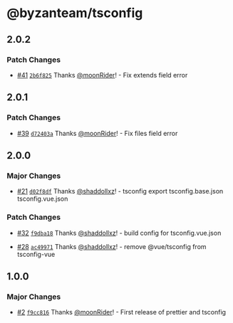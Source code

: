 # @byzanteam/tsconfig

## 2.0.2

### Patch Changes

- [#41](https://github.com/Byzanteam/jet-linter/pull/41) [`2b6f825`](https://github.com/Byzanteam/jet-linter/commit/2b6f825cdf0f8503deabcfef200f53ab72c7b1a5) Thanks [@moonRider](https://github.com/moonRider)! - Fix extends field error

## 2.0.1

### Patch Changes

- [#39](https://github.com/Byzanteam/jet-linter/pull/39) [`d72403a`](https://github.com/Byzanteam/jet-linter/commit/d72403a05c250b7360ba9bad68ef4a926a270f88) Thanks [@moonRider](https://github.com/moonRider)! - Fix files field error

## 2.0.0

### Major Changes

- [#21](https://github.com/Byzanteam/jet-linter/pull/21) [`d02f8df`](https://github.com/Byzanteam/jet-linter/commit/d02f8dfd3328891c1fd1ded998fc8aa46373b1d9) Thanks [@shaddollxz](https://github.com/shaddollxz)! - tsconfig export tsconfig.base.json tsconfig.vue.json

### Patch Changes

- [#32](https://github.com/Byzanteam/jet-linter/pull/32) [`f9dba18`](https://github.com/Byzanteam/jet-linter/commit/f9dba18e3c65d0856bebdda409a6999a98d87731) Thanks [@shaddollxz](https://github.com/shaddollxz)! - build config for tsconfig.vue.json

- [#28](https://github.com/Byzanteam/jet-linter/pull/28) [`ac49971`](https://github.com/Byzanteam/jet-linter/commit/ac49971221d704711bcdbd3e8b8d21365e2311d1) Thanks [@shaddollxz](https://github.com/shaddollxz)! - remove @vue/tsconfig from tsconfig-vue

## 1.0.0

### Major Changes

- [#2](https://github.com/Byzanteam/jet-linter/pull/2) [`f9cc816`](https://github.com/Byzanteam/jet-linter/commit/f9cc81670145beb04e727cd8386e44ebe8da5e13) Thanks [@moonRider](https://github.com/moonRider)! - First release of prettier and tsconfig

